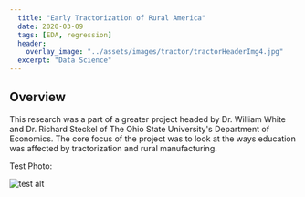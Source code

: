 ```yaml
---
  title: "Early Tractorization of Rural America"
  date: 2020-03-09
  tags: [EDA, regression]
  header:
    overlay_image: "../assets/images/tractor/tractorHeaderImg4.jpg"
  excerpt: "Data Science"
---
```


## Overview

This research was a part of a greater project headed by Dr. William White and Dr. Richard Steckel of The Ohio State University's Department of Economics. The core focus of the project was to look at the ways education was affected by tractorization and rural manufacturing.


Test Photo:

<img src="{{ site.url }}{{ site.baseurl}}/assets/images/tractor/TractorVsEduPlots/50_54.png" alt="test alt">
